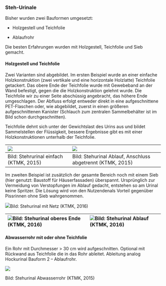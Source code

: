### Steh-Urinale

Bisher wurden zwei Bauformen umgesetzt:

* Holzgestell und Teichfolie

* Ablaufrohr

Die besten Erfahrungen wurden mit Holzgestell, Teichfolie und Sieb gemacht.

#### Holzgestell und Teichfolie

Zwei Varianten sind abgebildet. Im ersten Beispiel wurde an einer einfache Holzkonstruktion \(zwei vertikale und eine horizontale Holzlatte\) Teichfolie getackert. Das obere Ende der Teichfolie wurde mit Gewebeband an der Wand befestigt, gegen die die Holzkonstruktion gelehnt wurde. Die Teichfolie wir zu einer Seite abschüssig angebracht, das höhere Ende umgeschlagen. Der Abfluss erfolgt entweder direkt in eine aufgeschnittene PET-Flaschen oder, wie abgebildet, zuerst in einen größeren aufgeschnittenen Kanister \(Schlauch zum zentralen Sammelbehälter ist im Bild schon durchgeschnitten\).

Teichfolie dehnt sich unter der Gewichtslast des Urins aus und bildet Sammelstellen der Flüssigkeit, bessere Ergebnisse gibt es mit einer Holzkonstruktionen unterhalb der Teichfolie.

| ![](/assets/Bild_Stehurinal_ganz_07-2015.jpg) | ![](/assets/Bild_Stehurinal_ablauf_07-2015.jpg) |
| :--- | :--- |
| Bild: Stehrurinal einfach \(KTMK, 2015\) | Bild: Stehurinal Ablauf, Anschluss abgetrennt \(KTMK, 2015\) |

Im zweiten Beispiel ist zusätzlich der gesamte Bereich noch mit einem Sieb \(hier genutzt: Baustoff für Häuserfassaden\) überspannt. Ursprünglich zur Vermeidung von Verstopfungen im Ablauf gedacht, entstehen so am Urinal keine Spritzer. Die Lösung wird von den Nutzendenals Vorteil gegenüber Pissrinnen ohne Sieb wahrgenommen.

![](/assets/Bild_Stehurinal_Sieb_05-2016.jpg)Bild: Stehurinal mit Netz \(KTMK, 2016\)

| ![](/assets/Bild_Stehurinal_Teichfolie_05-2016.jpg)​Bild: Stehurinal oberes Ende \(KTMK, 2016\) | ![](/assets/Bild_Stehurinal_Ablauf_05-2016.jpg)Bild: Stehurinal Ablauf \(KTMK, 2016\) |
| :--- | :--- |


#### Abwasserrohr mit oder ohne Teichfolie

Ein Rohr mit Durchmesser &gt; 30 cm wird aufgeschnitten. Optional mit Rückwand aus Teichfolie die in das Rohr ableitet. Ableitung analog Hockurinal Bauform 2 – Ablaufrohr.

![](/assets/Bild_Stehurinal_Rohr_05-2015.jpg)

Bild: Stehurinal Abwasserrohr \(KTMK, 2015\)

